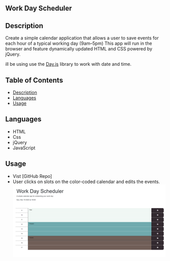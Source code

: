 ## Work Day Scheduler

## Description 

Create a simple calendar application that allows a user to save events for each hour of a typical working day (9am&ndash;5pm) This app will run in the browser and feature dynamically updated HTML and CSS powered by jQuery.

ill be using use the [Day.js](https://day.js.org/en/) library to work with date and time. 

## Table of Contents 

- [Description](#description)
- [Languages](#languages)
- [Usage](#usage)


## Languages

- HTML
- Css
- jQuery
- JavaScript

## Usage
-  Vist [GitHub Repo]
- User clicks on slots on the color-coded calendar and edits the events.
![Scheduler](./Assets/screenshot.png)